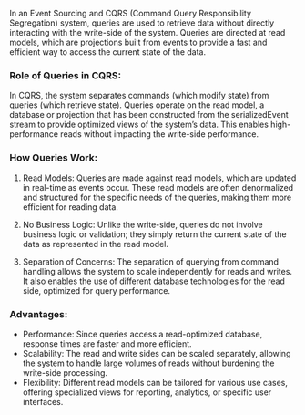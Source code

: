 In an Event Sourcing and CQRS (Command Query Responsibility Segregation) system, queries are used to retrieve data without 
directly interacting with the write-side of the system. Queries are directed at read models, which are projections built 
from events to provide a fast and efficient way to access the current state of the data.

### Role of Queries in CQRS:
In CQRS, the system separates commands (which modify state) from queries (which retrieve state). Queries operate on the 
read model, a database or projection that has been constructed from the serializedEvent stream to provide optimized views of the 
system’s data. This enables high-performance reads without impacting the write-side performance.

### How Queries Work:
1. Read Models: Queries are made against read models, which are updated in real-time as events occur. These read models are 
often denormalized and structured for the specific needs of the queries, making them more efficient for reading data.

2. No Business Logic: Unlike the write-side, queries do not involve business logic or validation; they simply return the 
current state of the data as represented in the read model.

3. Separation of Concerns: The separation of querying from command handling allows the system to scale independently for 
reads and writes. It also enables the use of different database technologies for the read side, optimized for query 
performance.

### Advantages:
* Performance: Since queries access a read-optimized database, response times are faster and more efficient.
* Scalability: The read and write sides can be scaled separately, allowing the system to handle large volumes of reads 
without burdening the write-side processing.
* Flexibility: Different read models can be tailored for various use cases, offering specialized views for reporting, 
analytics, or specific user interfaces.